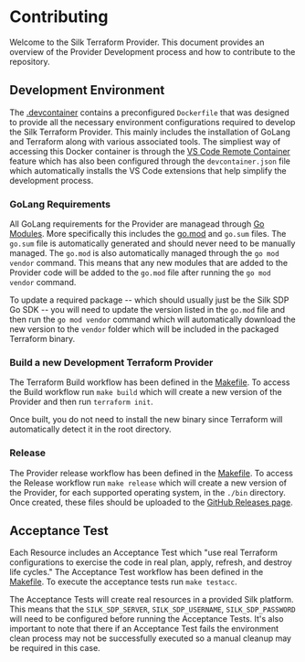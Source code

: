 # Contributing

Welcome to the Silk Terraform Provider. This document provides an overview of the Provider Development process and how to contribute to the repository.

## Development Environment

The [.devcontainer](https://github.com/silk-us/silk-terraform-provider/tree/master/.devcontainer) contains a preconfigured `Dockerfile` that was designed to provide all the necessary 
environment configurations required to develop the Silk Terraform Provider. This mainly includes the installation of GoLang and Terraform along with various associated tools. The simpliest way of accessing this Docker container is through the [VS Code Remote Container](https://code.visualstudio.com/docs/remote/containers) feature which has also been configured through the `devcontainer.json` file which automatically installs the VS Code extensions that help simplify the development process.

### GoLang Requirements

All GoLang requirements for the Provider are managead through [Go Modules](https://blog.golang.org/using-go-modules). More specifically this includes the [go.mod](https://github.com/silk-us/silk-terraform-provider/blob/master/go.mod) and `go.sum` files. The `go.sum` file is automatically generated and should never need to be manually managed. The `go.mod` is also automatically managed through the `go mod vendor` command. This means that any new modules that are added to the Provider code will be added to the `go.mod` file after running the `go mod vendor` command.

To update a required package -- which should usually just be the Silk SDP Go SDK -- you will need to update the version listed in the `go.mod` file and then run the `go mod vendor` command which will automatically download the new version to the `vendor` folder which will be included in the packaged Terraform binary.

### Build a new Development Terraform Provider

The Terraform Build workflow has been defined in the [Makefile](https://github.com/silk-us/silk-terraform-provider/blob/master/Makefile). To access the Build workflow run `make build` which will create a new version of the Provider and then run `terraform init`.

Once built, you do not need to install the new binary since Terraform will automatically detect it in the root directory.

### Release

The Provider release workflow has been defined in the [Makefile](https://github.com/silk-us/silk-terraform-provider/blob/master/Makefile). To access the Release workflow run `make release` which will create a new version of the Provider, for each supported operating system, in the `./bin` directory. Once created, these files should be uploaded to the [GitHub Releases page](https://github.com/silk-us/silk-terraform-provider/releases).

## Acceptance Test

Each Resource includes an Acceptance Test which "use real Terraform configurations to exercise the code in real plan, apply, refresh, and destroy life cycles." The Acceptance Test  workflow has been defined in the [Makefile](https://github.com/silk-us/silk-terraform-provider/blob/master/Makefile). To execute the acceptance tests run `make testacc`. 

The Acceptance Tests will create real resources in a provided Silk platform. This means that the `SILK_SDP_SERVER`, `SILK_SDP_USERNAME`, `SILK_SDP_PASSWORD` will need to be configured before running the Acceptance Tests. It's also important to note that there if an Acceptance Test fails the environment clean process may not be successfully executed so a manual cleanup may be required in this case.
